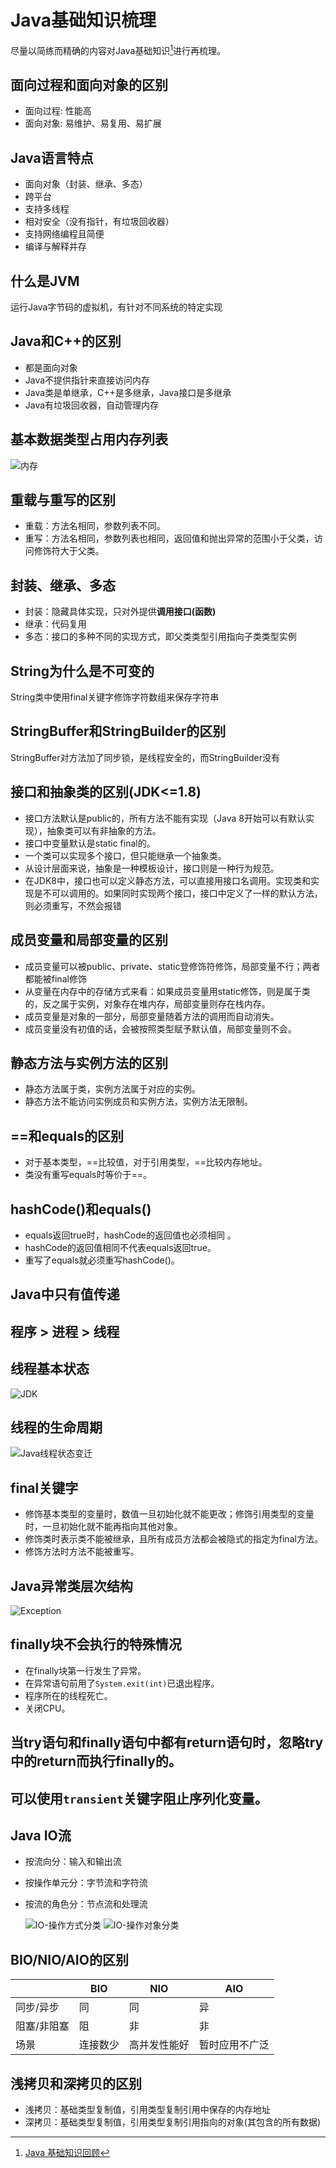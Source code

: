 # Java基础知识梳理
尽量以简练而精确的内容对Java基础知识[^1]进行再梳理。

## 面向过程和面向对象的区别

   - 面向过程: 性能高
   - 面向对象: 易维护、易复用、易扩展

## Java语言特点

   - 面向对象（封装、继承、多态）
   - 跨平台
   - 支持多线程
   - 相对安全（没有指针，有垃圾回收器）
   - 支持网络编程且简便
   - 编译与解释并存

## 什么是JVM
运行Java字节码的虚拟机，有针对不同系统的特定实现

## Java和C++的区别

   - 都是面向对象
   - Java不提供指针来直接访问内存
   - Java类是单继承，C++是多继承，Java接口是多继承
   - Java有垃圾回收器，自动管理内存

## 基本数据类型占用内存列表
![内存](_v_images/20191211204001886_30728.jpg)

## 重载与重写的区别

   - 重载：方法名相同，参数列表不同。
   - 重写：方法名相同，参数列表也相同，返回值和抛出异常的范围小于父类，访问修饰符大于父类。

## 封装、继承、多态

   - 封装：隐藏具体实现，只对外提供**调用接口(函数)**
   - 继承：代码复用
   - 多态：接口的多种不同的实现方式，即父类类型引用指向子类类型实例

## String为什么是不可变的
String类中使用final关键字修饰字符数组来保存字符串

## StringBuffer和StringBuilder的区别
StringBuffer对方法加了同步锁，是线程安全的，而StringBuilder没有

## 接口和抽象类的区别(JDK<=1.8)

   - 接口方法默认是public的，所有方法不能有实现（Java 8开始可以有默认实现），抽象类可以有非抽象的方法。
   - 接口中变量默认是static final的。
   - 一个类可以实现多个接口，但只能继承一个抽象类。
   - 从设计层面来说，抽象是一种模板设计，接口则是一种行为规范。
   - 在JDK8中，接口也可以定义静态方法，可以直接用接口名调用。实现类和实现是不可以调用的。如果同时实现两个接口，接口中定义了一样的默认方法，则必须重写，不然会报错

## 成员变量和局部变量的区别

   - 成员变量可以被public、private、static登修饰符修饰，局部变量不行；两者都能被final修饰
   - 从变量在内存中的存储方式来看：如果成员变量用static修饰，则是属于类的，反之属于实例，对象存在堆内存，局部变量则存在栈内存。
   - 成员变量是对象的一部分，局部变量随着方法的调用而自动消失。
   - 成员变量没有初值的话，会被按照类型赋予默认值，局部变量则不会。

## 静态方法与实例方法的区别

   - 静态方法属于类，实例方法属于对应的实例。
   - 静态方法不能访问实例成员和实例方法，实例方法无限制。

## ==和equals的区别

   - 对于基本类型，==比较值，对于引用类型，==比较内存地址。
   - 类没有重写equals时等价于==。

## hashCode()和equals()

   - equals返回true时，hashCode的返回值也必须相同 。
   - hashCode的返回值相同不代表equals返回true。
   - 重写了equals就必须重写hashCode()。

## Java中只有值传递

## 程序 > 进程 > 线程

## 线程基本状态
![JDK](_v_images/20191211210026595_16965.png)

## 线程的生命周期
   ![Java线程状态变迁](_v_images/20191203211343516_9129.png)

## final关键字

   - 修饰基本类型的变量时，数值一旦初始化就不能更改；修饰引用类型的变量时，一旦初始化就不能再指向其他对象。
   - 修饰类时表示类不能被继承，且所有成员方法都会被隐式的指定为final方法。
   - 修饰方法时方法不能被重写。

## Java异常类层次结构
   ![Exception](_v_images/20191203211518938_26681.png)

## finally块不会执行的特殊情况

   - 在finally块第一行发生了异常。
   - 在异常语句前用了`System.exit(int)`已退出程序。
   - 程序所在的线程死亡。
   - 关闭CPU。

## 当try语句和finally语句中都有return语句时，忽略try中的return而执行finally的。

## 可以使用`transient`关键字阻止序列化变量。

## Java IO流

   - 按流向分：输入和输出流
   - 按操作单元分：字节流和字符流
   - 按流的角色分：节点流和处理流

      ![IO-操作方式分类](_v_images/20191203211550972_5337.png)
      ![IO-操作对象分类](_v_images/20191203211614843_12834.png)

## BIO/NIO/AIO的区别

   |             | BIO      | NIO          | AIO            |
   | ----------- | -------- | ------------ | -------------- |
   | 同步/异步   | 同       | 同           | 异             |
   | 阻塞/非阻塞 | 阻       | 非           | 非             |
   | 场景        | 连接数少 | 高并发性能好 | 暂时应用不广泛 |

## 浅拷贝和深拷贝的区别
  - 浅拷贝：基础类型复制值，引用类型复制引用中保存的内存地址
  - 深拷贝：基础类型复制值，引用类型复制引用指向的对象(其包含的所有数据)

[^1]: [Java 基础知识回顾](https://snailclimb.gitee.io/javaguide/#/docs/java/Java%E5%9F%BA%E7%A1%80%E7%9F%A5%E8%AF%86)
